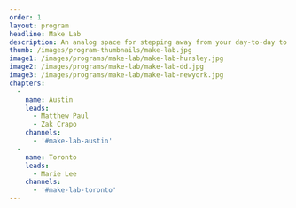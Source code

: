 ```yaml
---
order: 1
layout: program
headline: Make Lab
description: An analog space for stepping away from your day-to-day to explore, work with your hands, and recharge your creativity.
thumb: /images/program-thumbnails/make-lab.jpg
image1: /images/programs/make-lab/make-lab-hursley.jpg
image2: /images/programs/make-lab/make-lab-dd.jpg
image3: /images/programs/make-lab/make-lab-newyork.jpg
chapters:
  -
    name: Austin
    leads:
      - Matthew Paul
      - Zak Crapo
    channels:
      - '#make-lab-austin'
  -
    name: Toronto
    leads:
      - Marie Lee
    channels:
      - '#make-lab-toronto'
---
```

